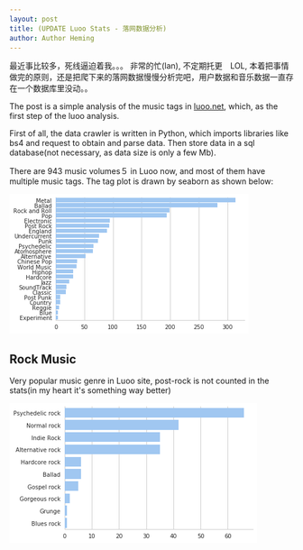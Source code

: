 ```yaml
---
layout: post
title: (UPDATE Luoo Stats - 落网数据分析) 
author: Author Heming
---
```


最近事比较多，死线逼迫着我。。。
非常的忙(lan), 不定期托更　LOL, 本着把事情做完的原则，还是把爬下来的落网数据慢慢分析完吧，用户数据和音乐数据一直存在一个数据库里没动。。

The post is a simple analysis of the music tags in [luoo.net](luoo.net), which, as the first step of the luoo analysis.

First of all, the data crawler is written in Python, which imports libraries like bs4 and request to obtain and parse data. Then store data in a sql database(not necessary, as data size is only a few Mb).

There are 943 music volumes５ in Luoo now, and most of them have multiple music tags. The tag plot is drawn by seaborn as shown below:

![Alt](../images/luoo_1.png)


## Rock Music
Very popular music genre in Luoo site, post-rock is not counted in the stats(in my heart it's something way better)

![Alt](../images/luoo_2.png)





